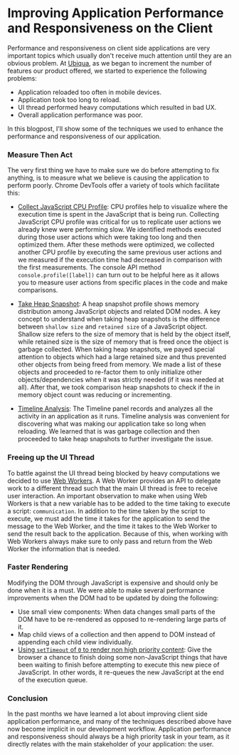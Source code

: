# Improving Application Performance and Responsiveness on the Client

Performance and responsiveness on client side applications are very important topics which usually don't receive much attention until they are an obvious problem. At [Ubiqua](http://www.ubiqua.me/), as we began to increment the number of features our product offered, we started to experience the following problems:

- Application reloaded too often in mobile devices.
- Application took too long to reload.
- UI thread performed heavy computations which resulted in bad UX.
- Overall application performance was poor.

In this blogpost, I'll show some of the techniques we used to enhance the performance and responsiveness of our application.

### Measure Then Act
The very first thing we have to make sure we do before attempting to fix anything, is to measure what we believe is causing the application to perform poorly. Chrome DevTools offer a variety of tools which facilitate this:

- [Collect JavaScript CPU Profile](https://developer.chrome.com/devtools/docs/cpu-profiling): CPU profiles help to visualize where the execution time is spent in the JavaScript that is being run. Collecting JavaScript CPU profile was critical for us to replicate user actions we already knew were performing slow. We identified methods executed during those user actions which were taking too long and then optimized them. After these methods were optimized, we collected another CPU profile by executing the same previous user actions and we measured if the execution time had decreased in comparison with the first measurements. The console API method ``console.profile([label])`` can turn out to be helpful here as it allows you to measure user actions from specific places in the code and make comparisons.

- [Take Heap Snapshot](https://developer.chrome.com/devtools/docs/heap-profiling): A heap snapshot profile shows memory distribution among JavaScript objects and related DOM nodes.
A key concept to understand when taking heap snapshots is the difference between `shallow size` and `retained size` of a JavaScript object. Shallow size refers to the size of memory that is held by the object itself, while retained size is the size of memory that is freed once the object is garbage collected. When taking heap snapshots, we payed special attention to objects which had a large retained size and thus prevented other objects from being freed from memory. We made a list of these objects and proceeded to re-factor them to only initialize other objects/dependencies when it was strictly needed (if it was needed at all). After that, we took comparison heap snapshots to check if the in memory object count was reducing or incrementing.

- [Timeline Analysis](https://developer.chrome.com/devtools/docs/timeline): The Timeline panel records and analyzes all the activity in an application as it runs. Timeline analysis was convenient for discovering what was making our application take so long when reloading. We learned that is was garbage collection and then proceeded to take heap snapshots to further investigate the issue.

### Freeing up the UI Thread
To battle against the UI thread being blocked by heavy computations we decided to use [Web Workers](https://developer.mozilla.org/en-US/docs/Web/API/Web_Workers_API/Using_web_workers). A Web Worker provides an API to delegate work to a different thread such that the main UI thread is free to receive user interaction. An important observation to make when using Web Workers is that a new variable has to be added to the time taking to execute a script: `communication`. In addition to the time taken by the script to execute, we must add the time it takes for the application to send the message to the Web Worker, and the time it takes to the Web Worker to send the result back to the application. Because of this, when working with Web Workers always make sure to only pass and return from the Web Worker the information that is needed.

### Faster Rendering
Modifying the DOM through JavaScript is expensive and should only be done when it is a must. We were able to make several performance improvements when the DOM had to be updated by doing the following:

- Use small view components: When data changes small parts of the DOM have to be re-rendered as opposed to re-rendering large parts of it.
- Map child views of a collection and then append to DOM instead of appending each child view individually.
- [Using `setTimeout` of `0` to render non high priority content](http://stackoverflow.com/a/779785): Give the browser a chance to finish doing some non-JavaScript things that have been waiting to finish before attempting to execute this new piece of JavaScript. In other words, it re-queues the new JavaScript at the end of the execution queue.

### Conclusion
In the past months we have learned a lot about improving client side application performance, and many of the techniques described above have now become implicit in our development workflow. Application performance and responsiveness should always be a high priority task in your team, as it directly relates with the main stakeholder of your application: the user.
